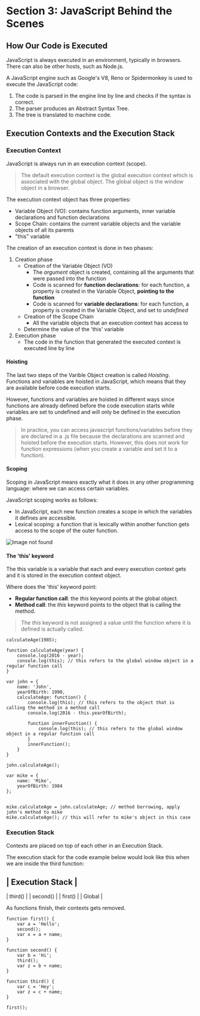 # Section 3: JavaScript Behind the Scenes

## How Our Code is Executed
JavaScript is always executed in an environment, typically in browsers.
There can also be other hosts, such as Node.js.

A JavaScript engine such as Google's V8, Reno or Spidermonkey is used to execute the JavaScript code:
1. The code is parsed in the engine line by line and checks if the syntax is correct.
2. The parser produces an Abstract Syntax Tree.
3. The tree is translated to machine code.

## Execution Contexts and the Execution Stack
### Execution Context
JavaScript is always run in an execution context (scope).

> The default execution context is the global execution context which is associated with the global object. The global object is the window object in a browser.

The execution context object has three properties: 
* Variable Object (VO): contains function arguments, inner variable declarations and function declarations
* Scope Chain: contains the current variable objects and the variable objects of all its parents
* "this" variable

The creation of an execution context is done in two phases:
1. Creation phase
    * Creation of the Variable Object (VO)
        * The *argument* object is created, containing all the arguments that were passed into the function
        * Code is scanned for **function declarations**: for each function, a property is created in the Variable Object, **pointing to the function**
        * Code is scanned for **variable declarations**: for each function, a property is created in the Variable Object, and set to *undefined*
    * Creation of the Scope Chain
        * All the variable objects that an execution context has access to
    * Determine the value of the 'this' variable
2. Execution phase
    * The code in the function that generated the executed context is executed line by line

#### Hoisting
The last two steps of the Varible Object creation is called *Hoisting*. Functions and variables are hoisted in JavaScript, which means that they are available before code execution starts. 

However, functions and variables are hoisted in different ways since functions are already defined before the code execution starts while variables are set to undefined and will only be defined in the execution phase.

> In practice, you can access javascript functions/variables before they are declared in a .js file because the declarations are scanned and hoisted before the execution starts. However, this does not work for function expressions (when you create a variable and set it to a function).

#### Scoping
Scoping in JavaScript means exactly what it does in any other programming language: where we can access certain variables.

JavaScript scoping works as follows:
* In JavaScript, each new function creates a scope in which the variables it defines are accessible.
* Lexical scoping: a function that is lexically within another function gets access to the scope of the outer function.

![Image not found](https://github.com/jacobhal/javascript-course/tree/master/03_javascript_behind_the_scenes/execution-stack-vs-scope-chain.png)

#### The 'this' keyword
The this variable is a variable that each and every execution context gets and it is stored in the execution context object. 

Where does the 'this' keyword point:
* **Regular function call**: the *this* keyword points at the global object.
* **Method call**: the *this* keyword points to the object that is calling the method.

> The *this* keyword is not assigned a value until the function where it is defined is actually called.

```JSX
calculateAge(1985);

function calculateAge(year) {
    console.log(2016 - year);
    console.log(this); // this refers to the global window object in a regular function call
}

var john = {
    name: 'John',
    yearOfBirth: 1990,
    calculateAge: function() {
        console.log(this); // this refers to the object that is calling the method in a method call
        console.log(2016 - this.yearOfBirth);
        
        function innerFunction() {
            console.log(this); // this refers to the global window object in a regular function call
        }
        innerFunction();
    }
}

john.calculateAge();

var mike = {
    name: 'Mike',
    yearOfBirth: 1984
};


mike.calculateAge = john.calculateAge; // method borrowing, apply john's method to mike
mike.calculateAge(); // this will refer to mike's object in this case
```

### Execution Stack
Contexts are placed on top of each other in an Execution Stack.

The execution stack for the code example below would look like this when we are inside the third function:


| Execution Stack |
------------
| third()  |
| second() | 
| first()  |
| Global   |

As functions finish, their contexts gets removed.

```JSX
function first() {
    var a = 'Hello';
    second();
    var x = a + name;
}

function second() {
    var b = 'Hi';
    third();
    var z = b + name;
}

function third() {
    var c = 'Hey';
    var z = c + name;
}

first();
```